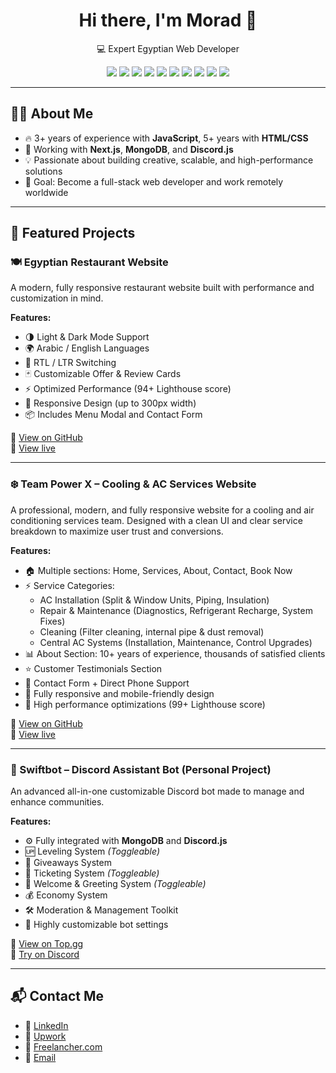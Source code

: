 <h1 align="center">Hi there, I'm Morad 👋</h1>
<p align="center">
  💻 Expert Egyptian Web Developer
</p>

<p align="center">
  <img src="https://img.shields.io/badge/HTML5-E34F26?style=for-the-badge&logo=html5&logoColor=white" />
  <img src="https://img.shields.io/badge/CSS3-1572B6?style=for-the-badge" />
  <img src="https://img.shields.io/badge/Javascript-F7DF1E?style=for-the-badge&logo=javascript&logoColor=black" />
  <img src="https://img.shields.io/badge/MongoDB-47A248?style=for-the-badge&logo=mongodb&logoColor=white" />
  <img src="https://img.shields.io/badge/Next.js-000000?style=for-the-badge&logo=Next.js&logoColor=white" />
  <img src="https://img.shields.io/badge/Tailwind_CSS-06B6D4?style=for-the-badge&logo=tailwindcss&logoColor=white" />
  <img src="https://img.shields.io/badge/Discord.js-5865F2?style=for-the-badge&logo=discord&logoColor=white" />
  <img src="https://img.shields.io/badge/Git-F05032?style=for-the-badge&logo=git&logoColor=white" />
  <img src="https://img.shields.io/badge/GitHub-181717?style=for-the-badge&logo=github&logoColor=white" />
  <img src="https://img.shields.io/badge/REST_API-0053A3?style=for-the-badge&logo=graphql&logoColor=white" />
</p>

---

## 👨‍💻 About Me

- 🔥 3+ years of experience with **JavaScript**, 5+ years with **HTML/CSS**
- 🚀 Working with **Next.js**, **MongoDB**, and **Discord.js**
- 💡 Passionate about building creative, scalable, and high-performance solutions
- 🎯 Goal: Become a full-stack web developer and work remotely worldwide

---

## 🌟 Featured Projects

### 🍽️ Egyptian Restaurant Website

A modern, fully responsive restaurant website built with performance and customization in mind.

**Features:**
- 🌗 Light & Dark Mode Support
- 🌍 Arabic / English Languages
- 🔄 RTL / LTR Switching
- 🃏 Customizable Offer & Review Cards
- ⚡ Optimized Performance (94+ Lighthouse score)
- 📱 Responsive Design (up to 300px width)
- 📦 Includes Menu Modal and Contact Form

🔗 [View on GitHub](https://github.com/moradezzat/SEC-Restaurant)  
🔗 [View live](https://ssec.vercel.app)

---

### ❄️ Team Power X – Cooling & AC Services Website

A professional, modern, and fully responsive website for a cooling and air conditioning services team.
Designed with a clean UI and clear service breakdown to maximize user trust and conversions.

**Features:**
- 🏠 Multiple sections: Home, Services, About, Contact, Book Now
- ⚡ Service Categories:
  - AC Installation (Split & Window Units, Piping, Insulation)
  - Repair & Maintenance (Diagnostics, Refrigerant Recharge, System Fixes)
  - Cleaning (Filter cleaning, internal pipe & dust removal)
  - Central AC Systems (Installation, Maintenance, Control Upgrades)
- 📊 About Section: 10+ years of experience, thousands of satisfied clients
- ⭐ Customer Testimonials Section
- 📧 Contact Form + Direct Phone Support
- 📱 Fully responsive and mobile-friendly design
- 🚀 High performance optimizations (99+ Lighthouse score)

🔗 [View on GitHub](https://github.com/moradezzat/Power-X)  
🔗 [View live](https://pwrx.vercel.app/)

---

### 🤖 Swiftbot – Discord Assistant Bot (Personal Project)

An advanced all-in-one customizable Discord bot made to manage and enhance communities.

**Features:**
- ⚙️ Fully integrated with **MongoDB** and **Discord.js**
- 🆙 Leveling System *(Toggleable)*
- 🎉 Giveaways System
- 🎫 Ticketing System *(Toggleable)*
- 👋 Welcome & Greeting System *(Toggleable)*
- 💰 Economy System
- 🛠️ Moderation & Management Toolkit
- 🔧 Highly customizable bot settings

🔗 [View on Top.gg](https://top.gg/bot/911221769627660298)  
🔗 [Try on Discord](https://discord.gg/TZxcHbDRM5)

---

## 📬 Contact Me
* 💼 [LinkedIn](https://www.linkedin.com/in/morad-ezzat-57b12135a/)
* 💼 [Upwork](https://www.upwork.com/freelancers/~01110e22bbbd41d224)
* 💼 [Freelancher.com](https://www.freelancer.com/u/moradezzat)
* 📧 [Email](mradalshymy426@gmail.com)
